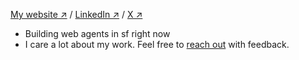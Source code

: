 [My website ↗](https://giovabattelli.com) /
[LinkedIn ↗](https://www.linkedin.com/in/giovanni-assad/) /
[X ↗](https://x.com/giovabattelli)

- Building web agents in sf right now
- I care a lot about my work. Feel free to [reach out](mailto:giovabattelli@gmail.com) with feedback.
